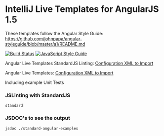 # IntelliJ Live Templates for AngularJS 1.5
These templates follow the Angular Style Guide: https://github.com/johnpapa/angular-styleguide/blob/master/a1/README.md

[![Build Status](https://travis-ci.org/coryellenberger/angular-live-templates.svg?branch=master)](https://travis-ci.org/coryellenberger/angular-live-templates) [![JavaScript Style Guide](https://img.shields.io/badge/code%20style-standard-brightgreen.svg)](http://standardjs.com/)

Angular Live Templates StandardJS Linting: [Configuration XML to Import](https://raw.githubusercontent.com/coryellenberger/angular-live-templates/master/live-templates/AngularStandard.xml)

Angular Live Templates: [Configuration XML to Import](https://raw.githubusercontent.com/coryellenberger/angular-live-templates/master/live-templates/AngularJS.xml)

Including example Unit Tests

### JSLinting with StandardJS
`standard`

### JSDOC's to see the output
`jsdoc ./standard-angular-examples`
